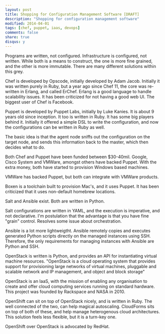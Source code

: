 ```yaml
---
layout: post
title: Shopping for Configuration Management Software [DRAFT]
description: "Shopping for configuration management software"
modified: 2014-04-01
tags: [chef, puppet, iaas, devops]
comments: false
share: true
disqus: y
---
```


Programs are written, not configured. Infrastructure is configured, not written. While both is a means to construct, the one is more fine grained, and the other is more immutable. There are many different solutions within this grey.

Chef is developed by Opscode, initially developed by Adam Jacob. Initially it was written purely in Ruby, but a year ago since Chef 11, the core was re-written in Erlang, and called ErChef. Erlang is a good language to handle scalability issues. It has been criticized for not having a good web UI. The biggest user of Chef is Facebook.

Puppet is developed by Puppet Labs, initially by Luke Kanies. It is about 9 years old since inception. It too is written in Ruby. It has some big players behind it. Initially it offered a simple DSL to write the configuration, and now the configurations can be written in Ruby as well.

The basic idea is that the agent node sniffs out the configuration on the target node, and sends this information back to the master, which then decides what to do.

Both Chef and Puppet have been funded between $30-40mil. Google, Cisco System and VMWare, amongst others have backed Puppet. With the extra money, both have started to provision Windows based machines.

VMWare has backed Puppet, but both can integrate with VMWare products.

Boxen is a toolchain built to provision Mac's, and it uses Puppet. It has been criticized that it uses non-default homebrew locations.

Salt and Ansible exist. Both are written in Python.

Salt configurations are written in YAML, and the execution is imperative, and not declarative. I'm postulation that the advantage is that you have fine "grain" control. Resolves some issue about orchestration.

Ansible is a lot more lightweigtht. Ansible remotely copies and executes generated Python scripts directly on the managed instances using SSH. Therefore, the only requirements for managing instances with Ansible are Python and SSH.

OpenStack is written is Python, and provides an API for instantiating virtual machine resources.
"OpenStack is a cloud operating system that provides support for provisioning large networks of virtual machines, pluggable and scalable network and IP management, and object and block storage"

OpenStack is an IaaS, with the mission of enabling any organisation to create and offer cloud computing services running on standard hardware. This project was founded by Rackspace and NASA in 2010.

OpenShift can sit on top of OpenStack nicely, and is written in Ruby. The well connected of the two, can help magical autoscaling. CloudForms sits on top of both of these, and help manage heterogenous cloud architectures.
This solution feels less flexible, but it is a turn-key one.

OpenShift over OpenStack is advocated by RedHat.




